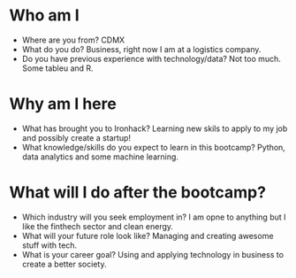 # Who am I

* Where are you from?
  CDMX
* What do you do?
  Business, right now I am at a logistics company. 
* Do you have previous experience with technology/data?
  Not too much. Some tableu and R.

# Why am I here

* What has brought you to Ironhack?
  Learning new skils to apply to my job and possibly create a startup!
* What knowledge/skills do you expect to learn in this bootcamp?
  Python, data analytics and some machine learning.

# What will I do after the bootcamp?

* Which industry will you seek employment in?
  I am opne to anything but I like the finthech sector and clean energy.
* What will your future role look like?
  Managing and creating awesome stuff with tech.
* What is your career goal?
  Using and applying technology in business to create a better society.
